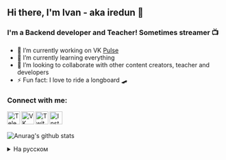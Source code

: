 ## Hi there, I'm Ivan - aka iredun 👋

### I'm a Backend developer and Teacher! Sometimes streamer 📺

- 🔭 I’m currently working on VK [Pulse](https://pulse.mail.ru/)
- 🌱 I’m currently learning everything
- 👯 I’m looking to collaborate with other content creators, teacher and developers
- ⚡ Fun fact: I love to ride a longboard 🛹

### Connect with me:

[<img align="left" title="Telegram" width="30px" src="https://simpleicons.org/icons/telegram.svg" />][telegram]
[<img align="left" title="VK" width="30px" src="https://simpleicons.org/icons/vk.svg" />][vk]
[<img align="left" title="Twitch" width="30px" src="https://simpleicons.org/icons/twitch.svg" />][twitch]
[<img align="left" title="Instagram" width="30px" src="https://simpleicons.org/icons/instagram.svg" />][instagram]

<br />
<br />

![Anurag's github stats](https://github-readme-stats.vercel.app/api?username=iredun&show_icons=true&theme=dracula)


<details>
    <summary>На русском</summary>

## Привет, меня зовут Иван - aka iredun 👋

### Я beckend разработчик и преподаватель! Иногда стримлю 📺

- 🔭 В настоящий момент работаю в ВК [Pulse](https://pulse.mail.ru/)
- 🌱 Изучаю все что могу
- 👯 Я хочу сотрудничать с другими создателями контента, преподавателями и разработчиками
- ⚡ Интересный факт: я люблю кататься на лонгборде 🛹

### Контакты:

[<img align="left" title="Telegram" width="30px" src="https://simpleicons.org/icons/telegram.svg" />][telegram]
[<img align="left" title="VK" width="30px" src="https://simpleicons.org/icons/vk.svg" />][vk]
[<img align="left" title="Twitch" width="30px" src="https://simpleicons.org/icons/twitch.svg" />][twitch]
[<img align="left" title="Instagram" width="30px" src="https://simpleicons.org/icons/instagram.svg" />][instagram]


[twitch]: https://www.twitch.tv/iredun
[instagram]: https://www.instagram.com/redunivan/
[telegram]: https://t.me/iredun
[vk]: https://vk.com/iredun
